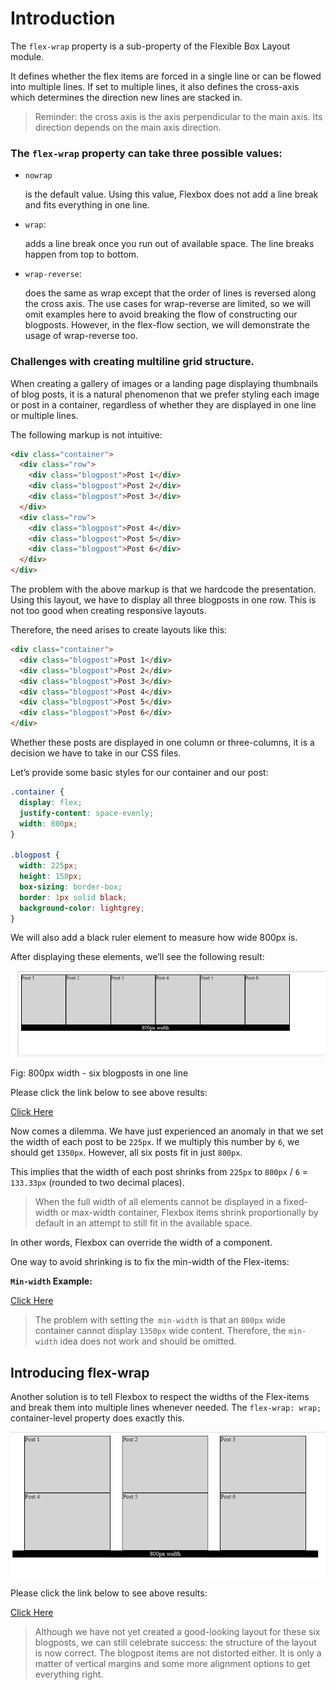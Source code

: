 # Introduction

The `flex-wrap` property is a sub-property of the Flexible Box Layout module.

It defines whether the flex items are forced in a single line or can be flowed into multiple lines. If set to multiple lines, it also defines the cross-axis which determines the direction new lines are stacked in.

> Reminder: the cross axis is the axis perpendicular to the main axis. Its direction depends on the main axis direction.

### The `flex-wrap` property can take three possible values:

- `nowrap`

  is the default value. Using this value, Flexbox does not add a line break and fits everything in one line.

- `wrap`:

  adds a line break once you run out of available space. The line breaks happen from top to bottom.

- `wrap-reverse`:

  does the same as wrap except that the order of lines is reversed along the cross axis. The use cases for wrap-reverse are limited, so we will omit examples here to avoid breaking the flow of constructing our blogposts. However, in the flex-flow section, we will demonstrate the usage of wrap-reverse too.

### Challenges with creating multiline grid structure.

When creating a gallery of images or a landing page displaying thumbnails of blog posts, it is a natural phenomenon that we prefer styling each image or post in a container, regardless of whether they are displayed in one line or multiple lines.

The following markup is not intuitive:

```html
<div class="container">
  <div class="row">
    <div class="blogpost">Post 1</div>
    <div class="blogpost">Post 2</div>
    <div class="blogpost">Post 3</div>
  </div>
  <div class="row">
    <div class="blogpost">Post 4</div>
    <div class="blogpost">Post 5</div>
    <div class="blogpost">Post 6</div>
  </div>
</div>
```

The problem with the above markup is that we hardcode the presentation. Using this layout, we have to display all three blogposts in one row. This is not too good when creating responsive layouts.

Therefore, the need arises to create layouts like this:

```html
<div class="container">
  <div class="blogpost">Post 1</div>
  <div class="blogpost">Post 2</div>
  <div class="blogpost">Post 3</div>
  <div class="blogpost">Post 4</div>
  <div class="blogpost">Post 5</div>
  <div class="blogpost">Post 6</div>
</div>
```

Whether these posts are displayed in one column or three-columns, it is a decision we have to take in our CSS files.

Let’s provide some basic styles for our container and our post:

```css
.container {
  display: flex;
  justify-content: space-evenly;
  width: 800px;
}

.blogpost {
  width: 225px;
  height: 150px;
  box-sizing: border-box;
  border: 1px solid black;
  background-color: lightgrey;
}
```

We will also add a black ruler element to measure how wide 800px is.

After displaying these elements, we’ll see the following result:

![output](images/output.png)

Fig: 800px width - six blogposts in one line

Please click the link below to see above results:

[Click Here](https://codesandbox.io/s/solitary-pine-fwjr9m)

Now comes a dilemma. We have just experienced an anomaly in that we set the width of each post to be `225px`. If we multiply this number by `6`, we should get `1350px`. However, all six posts fit in just `800px`.

This implies that the width of each post shrinks from `225px` to `800px` / `6` = `133.33px` (rounded to two decimal places).

> When the full width of all elements cannot be displayed in a fixed-width or max-width container, Flexbox items shrink proportionally by default in an attempt to still fit in the available space.

In other words, Flexbox can override the width of a component.

One way to avoid shrinking is to fix the min-width of the Flex-items:

**`Min-width` Example:**

[Click Here](https://codesandbox.io/s/wandering-breeze-wqbvgo)

> The problem with setting the` min-width` is that an `800px` wide container cannot display `1350px` wide content. Therefore, the `min-width` idea does not work and should be omitted.

## Introducing flex-wrap

Another solution is to tell Flexbox to respect the widths of the Flex-items and break them into multiple lines whenever needed. The `flex-wrap: wrap;` container-level property does exactly this.

![output-1](images/output-1.png)

Please click the link below to see above results:

[Click Here](https://codesandbox.io/s/busy-snowflake-snqf50)

> Although we have not yet created a good-looking layout for these six blogposts, we can still celebrate success: the structure of the layout is now correct. The blogpost items are not distorted either. It is only a matter of vertical margins and some more alignment options to get everything right.
